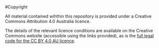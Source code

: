 #Copyright

All material contained wihthin this repository is provided under a Creative Commons Attribution 4.0 Australia licence.

The details of the relevant licence conditions are available on the Creative Commons website (accessible using the links provided), as is the [full legal code for the CC BY 4.0 AU licence](http://creativecommons.org/licenses/by/4.0/).

